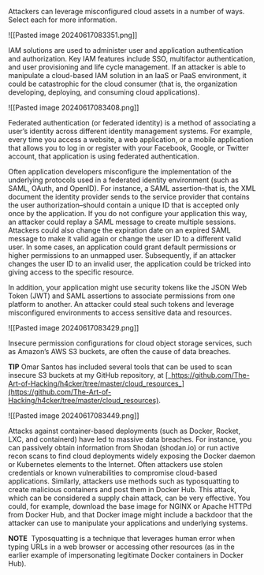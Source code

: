 Attackers can leverage misconfigured cloud assets in a number of ways. Select each for more information.

![[Pasted image 20240617083351.png]]

IAM solutions are used to administer user and application authentication and authorization. Key IAM features include SSO, multifactor authentication, and user provisioning and life cycle management. If an attacker is able to manipulate a cloud-based IAM solution in an IaaS or PaaS environment, it could be catastrophic for the cloud consumer (that is, the organization developing, deploying, and consuming cloud applications).

![[Pasted image 20240617083408.png]]

Federated authentication (or federated identity) is a method of associating a user’s identity across different identity management systems. For example, every time you access a website, a web application, or a mobile application that allows you to log in or register with your Facebook, Google, or Twitter account, that application is using federated authentication.

Often application developers misconfigure the implementation of the underlying protocols used in a federated identity environment (such as SAML, OAuth, and OpenID). For instance, a SAML assertion–that is, the XML document the identity provider sends to the service provider that contains the user authorization–should contain a unique ID that is accepted only once by the application. If you do not configure your application this way, an attacker could replay a SAML message to create multiple sessions. Attackers could also change the expiration date on an expired SAML message to make it valid again or change the user ID to a different valid user. In some cases, an application could grant default permissions or higher permissions to an unmapped user. Subsequently, if an attacker changes the user ID to an invalid user, the application could be tricked into giving access to the specific resource.

In addition, your application might use security tokens like the JSON Web Token (JWT) and SAML assertions to associate permissions from one platform to another. An attacker could steal such tokens and leverage misconfigured environments to access sensitive data and resources.

![[Pasted image 20240617083429.png]]

Insecure permission configurations for cloud object storage services, such as Amazon’s AWS S3 buckets, are often the cause of data breaches.

**TIP** Omar Santos has included several tools that can be used to scan insecure S3 buckets at my GitHub repository, at [_https://github.com/The-Art-of-Hacking/h4cker/tree/master/cloud_resources_](https://github.com/The-Art-of-Hacking/h4cker/tree/master/cloud_resources).


![[Pasted image 20240617083449.png]]

Attacks against container-based deployments (such as Docker, Rocket, LXC, and containerd) have led to massive data breaches. For instance, you can passively obtain information from Shodan (shodan.io) or run active recon scans to find cloud deployments widely exposing the Docker daemon or Kubernetes elements to the Internet. Often attackers use stolen credentials or known vulnerabilities to compromise cloud-based applications. Similarly, attackers use methods such as typosquatting to create malicious containers and post them in Docker Hub. This attack, which can be considered a supply chain attack, can be very effective. You could, for example, download the base image for NGINX or Apache HTTPd from Docker Hub, and that Docker image might include a backdoor that the attacker can use to manipulate your applications and underlying systems.

**NOTE**  Typosquatting is a technique that leverages human error when typing URLs in a web browser or accessing other resources (as in the earlier example of impersonating legitimate Docker containers in Docker Hub).


